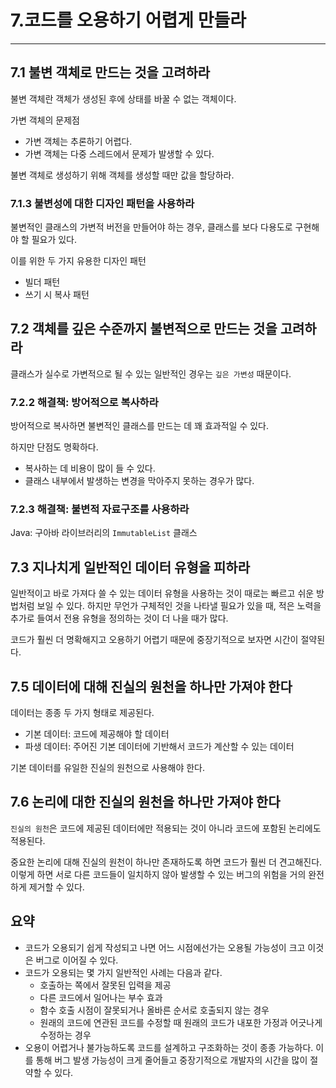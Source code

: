 # 7.코드를 오용하기 어렵게 만들라

---

## 7.1 불변 객체로 만드는 것을 고려하라
불변 객체란 객체가 생성된 후에 상태를 바꿀 수 없는 객체이다.

가변 객체의 문제점
- 가변 객체는 추론하기 어렵다.
- 가변 객체는 다중 스레드에서 문제가 발생할 수 있다.

불변 객체로 생성하기 위해 객체를 생성할 때만 값을 할당하라.

### 7.1.3 불변성에 대한 디자인 패턴을 사용하라
불변적인 클래스의 가변적 버전을 만들어야 하는 경우, 클래스를 보다 다용도로 구현해야 할 필요가 있다.

이를 위한 두 가지 유용한 디자인 패턴
- 빌더 패턴
- 쓰기 시 복사 패턴

## 7.2 객체를 깊은 수준까지 불변적으로 만드는 것을 고려하라
클래스가 실수로 가변적으로 될 수 있는 일반적인 경우는 `깊은 가변성` 때문이다.

### 7.2.2 해결책: 방어적으로 복사하라 
방어적으로 복사하면 불변적인 클래스를 만드는 데 꽤 효과적일 수 있다.

하지만 단점도 명확하다.
- 복사하는 데 비용이 많이 들 수 있다.
- 클래스 내부에서 발생하는 변경을 막아주지 못하는 경우가 많다.

### 7.2.3 해결책: 불변적 자료구조를 사용하라
Java: 구아바 라이브러리의 `ImmutableList` 클래스

## 7.3 지나치게 일반적인 데이터 유형을 피하라
일반적이고 바로 가져다 쓸 수 있는 데이터 유형을 사용하는 것이 때로는 빠르고 쉬운 방법처럼 보일 수 있다.
하지만 무언가 구체적인 것을 나타낼 필요가 있을 때, 적은 노력을 추가로 들여서 전용 유형을 정의하는 것이 더 나을 때가 많다.

코드가 훨씬 더 명확해지고 오용하기 어렵기 때문에 중장기적으로 보자면 시간이 절약된다. 

## 7.5 데이터에 대해 진실의 원천을 하나만 가져야 한다
데이터는 종종 두 가지 형태로 제공된다.
- 기본 데이터: 코드에 제공해야 할 데이터
- 파생 데이터: 주어진 기본 데이터에 기반해서 코드가 계산할 수 있는 데이터

기본 데이터를 유일한 진실의 원천으로 사용해야 한다.

## 7.6 논리에 대한 진실의 원천을 하나만 가져야 한다
`진실의 원천`은 코드에 제공된 데이터에만 적용되는 것이 아니라 코드에 포함된 논리에도 적용된다.

중요한 논리에 대해 진실의 원천이 하나만 존재하도록 하면 코드가 훨씬 더 견고해진다.
이렇게 하면 서로 다른 코드들이 일치하지 않아 발생할 수 있는 버그의 위험을 거의 완전하게 제거할 수 있다.

## 요약
- 코드가 오용되기 쉽게 작성되고 나면 어느 시점에선가는 오용될 가능성이 크고 이것은 버그로 이어질 수 있다.
- 코드가 오용되는 몇 가지 일반적인 사례는 다음과 같다.
  - 호출하는 쪽에서 잘못된 입력을 제공
  - 다른 코드에서 일어나는 부수 효과
  - 함수 호출 시점이 잘못되거나 올바른 순서로 호출되지 않는 경우
  - 원래의 코드에 연관된 코드를 수정할 때 원래의 코드가 내포한 가정과 어긋나게 수정하는 경우
- 오용이 어렵거나 불가능하도록 코드를 설계하고 구조화하는 것이 종종 가능하다. 이를 통해 버그 발생 가능성이 크게 줄어들고 중장기적으로 개발자의 시간을 많이 절약할 수 있다. 
